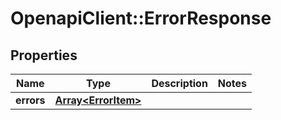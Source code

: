 # OpenapiClient::ErrorResponse

## Properties
Name | Type | Description | Notes
------------ | ------------- | ------------- | -------------
**errors** | [**Array&lt;ErrorItem&gt;**](ErrorItem.md) |  | 


